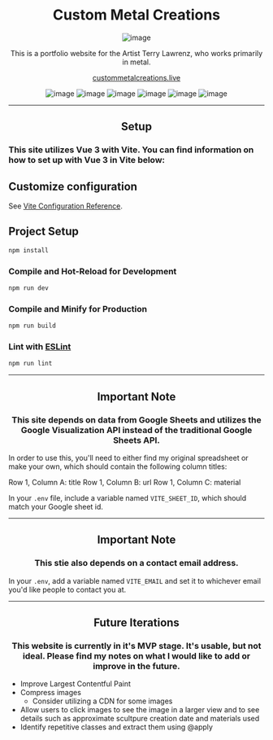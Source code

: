 <div align="center">

# Custom Metal Creations

![image](https://i.imgur.com/WJSFtp6.png 'logo and description of custom metal creations')

<p>This is a portfolio website for the Artist Terry Lawrenz, who works primarily in metal. </p>

<a href="">custommetalcreations.live</a>

![image](https://img.shields.io/badge/Vue.js-35495E?style=for-the-badge&logo=vuedotjs&logoColor=4FC08D 'vue badge') ![image](https://img.shields.io/badge/Tailwind_CSS-38B2AC?style=for-the-badge&logo=tailwind-css&logoColor=white 'tailwind badge') ![image](https://img.shields.io/badge/Vite-B73BFE?style=for-the-badge&logo=vite&logoColor=FFD62E 'Vite badge') ![image](https://img.shields.io/badge/JavaScript-323330?style=for-the-badge&logo=javascript&logoColor=F7DF1E 'JavaScript badge') ![image](https://img.shields.io/badge/HTML5-E34F26?style=for-the-badge&logo=html5&logoColor=white 'HTML badge') ![image](https://img.shields.io/badge/Vercel-000000?style=for-the-badge&logo=vercel&logoColor=white 'vercel badge')

</div>

---

<div align="center">

## Setup 

</div>

### This site utilizes Vue 3 with Vite. You can find information on how to set up with Vue 3 in Vite below: 

## Customize configuration

See [Vite Configuration Reference](https://vitejs.dev/config/).

## Project Setup

```sh
npm install
```

### Compile and Hot-Reload for Development

```sh
npm run dev
```

### Compile and Minify for Production

```sh
npm run build
```

### Lint with [ESLint](https://eslint.org/)

```sh
npm run lint
```

---

<div align="center">

## Important Note

### This site depends on data from Google Sheets and utilizes the Google Visualization API instead of the traditional Google Sheets API. 

</div>

In order to use this, you'll need to either find my original spreadsheet or make your own, which should contain the following column titles: 

Row 1, Column A: title
Row 1, Column B: url
Row 1, Column C: material

In your `.env` file, include a variable named `VITE_SHEET_ID`, which should match your Google sheet id. 

--- 

<div align="center">

## Important Note

### This stie also depends on a contact email address. 

</div>

In your `.env`, add a variable named `VITE_EMAIL` and set it to whichever email you'd like people to contact you at. 

---

<div align="center">

## Future Iterations

### This website is currently in it's MVP stage. It's usable, but not ideal. Please find my notes on what I would like to add or improve in the future.

</div>


- Improve Largest Contentful Paint
- Compress images
  - Consider utilizing a CDN for some images
- Allow users to click images to see the image in a larger view and to see details such as approximate scultpure creation date and materials used
- Identify repetitive classes and extract them using @apply